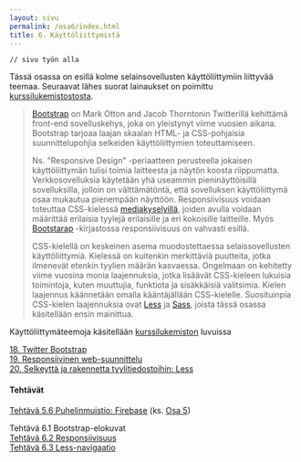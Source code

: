 ```yaml
---
layout: sivu
permalink: /osa6/index.html 
title: 6. Käyttöliittymistä
---
```


~~~
// sivu työn alla
~~~

Tässä osassa on esillä kolme selainsovellusten käyttöliittymiin liittyvää teemaa. Seuraavat lähes suorat lainaukset on poimittu [kurssilukemistostosta][weso]. 

[weso]: {{site.baseurl}}/weso/

> [Bootstrap][bootstrap] on Mark Otton and Jacob Thorntonin Twitterillä kehittämä front-end sovelluskehys, joka on yleistynyt viime vuosien aikana. Bootstrap tarjoaa laajan skaalan HTML- ja CSS-pohjaisia suunnittelupohjia selkeiden käyttöliittymien toteuttamiseen. 
> 
> Ns. "Responsive Design" -periaatteen perusteella jokaisen käyttöliittymän tulisi toimia laitteesta ja näytön koosta riippumatta. Verkkosovelluksia käytetään yhä useammin pieninäyttöisillä sovelluksilla, jolloin on välttämätöntä, että sovelluksen käyttöliittymä osaa mukautua pienempään näyttöön. Responsiivisuus voidaan toteuttaa CSS-kielessä [mediakyselyillä][media_queries], joiden avulla voidaan määrittää erilaisia tyylejä erilaisille ja eri kokoisille laitteille. Myös [Bootstarap][bootstrap]  -kirjastossa responsiivisuus on vahvasti esillä.
> 
> CSS-kielellä on keskeinen asema muodostettaessa selaissovellusten käyttöliittymiä. Kielessä on kuitenkin merkittäviä puutteita, jotka ilmenevät etenkin tyylien määrän kasvaessa. Ongelmaan on kehitetty viime vuosina monia laajennuksia, jotka lisäävät CSS-kieleen lukuisia toimintoja, kuten muuttujia, funktiota ja sisäkkäisiä valitsimia. Kielen laajennus käännetään omalla kääntäjällään CSS-kielelle. Suosituinpia CSS-kielen laajennuksia ovat [Less][less] ja [Sass][sass], joista tässä osassa käsitellään ensin mainittua.

[bootstrap]: http://getbootstrap.com/
[media_queries]: https://developer.mozilla.org/en-US/docs/Web/CSS/Media_Queries/Using_media_queries
[less]: http://lesscss.org
[sass]: http://sass-lang.com

Käyttöliittymäteemoja käsitellään [kurssilukemiston][weso] luvuissa

[18. Twitter Bootstrap][luku-18]   
[19. Responsiivinen web-suunnittelu][luku-19]   
[20. Selkeyttä ja rakennetta tyylitiedostoihin: Less][luku-20]  

[luku-18]: {{site.baseurl}}/weso/#18-Twitter-Bootstrap
[luku-19]: {{site.baseurl}}/weso/#19-Responsiivinen-web-suunnittelu
[luku-20]: {{site.baseurl}}/weso/#20-Selkeyttä-ja-rakennetta-tyylitiedostoihin:-Less

#### Tehtävät

[Tehtävä 5.6 Puhelinmuistio: Firebase](tehtava56) (ks. [Osa 5](../osa5))

Tehtävä 6.1 Bootstrap-elokuvat   
[Tehtävä 6.2 Responsiivisuus](tehtava62)   
[Tehtävä 6.3 Less-navigaatio](tehtava63)   
